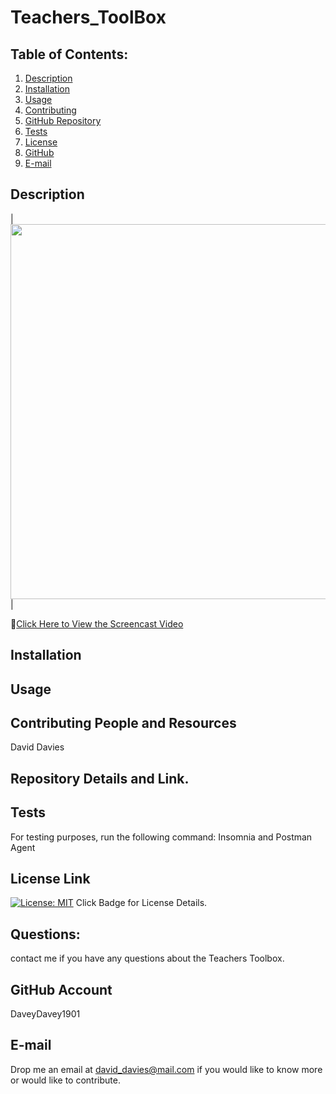 # Teachers_ToolBox

## Table of Contents:
  1. [Description](#Description) 
  2. [Installation](#Installation)
  3. [Usage](#Usage)  
  4. [Contributing](#Contributing-and-Resources)
  5. [GitHub Repository](#Repository-Details-Link)
  6. [Tests](#Tests)
  4. [License](#License-Link)
  7. [GitHub](#GitHub-Account)
  8. [E-mail](#E-mail)
  
## Description



|<img src="public/images/Tech Blog.gif" width="600">| 


:file_folder:[Click Here to View the Screencast Video]()




## Installation


## Usage



## Contributing People and Resources

David Davies

## Repository Details and Link.



## Tests

For testing purposes, run the following command:
Insomnia and Postman Agent

## License Link
[![License: MIT](https://img.shields.io/badge/License-MIT-yellow.svg)](https://opensource.org/licenses/MIT) Click Badge for License Details.



## Questions:

contact me if you have any questions about the Teachers Toolbox.

## GitHub Account

DaveyDavey1901

## E-mail

Drop me an email at david_davies@mail.com if you would like to know more or would like to contribute.
